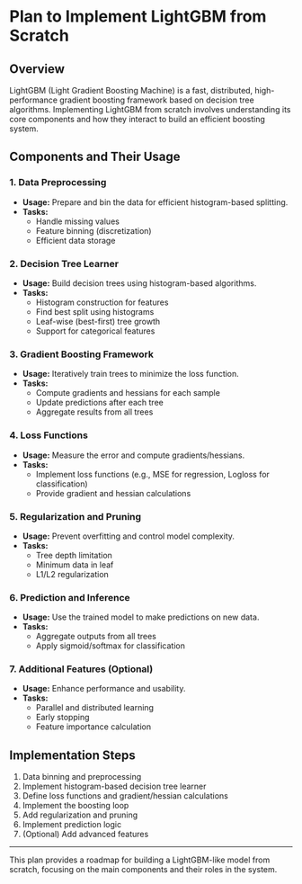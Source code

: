 # Plan to Implement LightGBM from Scratch

## Overview
LightGBM (Light Gradient Boosting Machine) is a fast, distributed, high-performance gradient boosting framework based on decision tree algorithms. Implementing LightGBM from scratch involves understanding its core components and how they interact to build an efficient boosting system.

## Components and Their Usage

### 1. Data Preprocessing
- **Usage:** Prepare and bin the data for efficient histogram-based splitting.
- **Tasks:**
  - Handle missing values
  - Feature binning (discretization)
  - Efficient data storage

### 2. Decision Tree Learner
- **Usage:** Build decision trees using histogram-based algorithms.
- **Tasks:**
  - Histogram construction for features
  - Find best split using histograms
  - Leaf-wise (best-first) tree growth
  - Support for categorical features

### 3. Gradient Boosting Framework
- **Usage:** Iteratively train trees to minimize the loss function.
- **Tasks:**
  - Compute gradients and hessians for each sample
  - Update predictions after each tree
  - Aggregate results from all trees

### 4. Loss Functions
- **Usage:** Measure the error and compute gradients/hessians.
- **Tasks:**
  - Implement loss functions (e.g., MSE for regression, Logloss for classification)
  - Provide gradient and hessian calculations

### 5. Regularization and Pruning
- **Usage:** Prevent overfitting and control model complexity.
- **Tasks:**
  - Tree depth limitation
  - Minimum data in leaf
  - L1/L2 regularization

### 6. Prediction and Inference
- **Usage:** Use the trained model to make predictions on new data.
- **Tasks:**
  - Aggregate outputs from all trees
  - Apply sigmoid/softmax for classification

### 7. Additional Features (Optional)
- **Usage:** Enhance performance and usability.
- **Tasks:**
  - Parallel and distributed learning
  - Early stopping
  - Feature importance calculation

## Implementation Steps
1. Data binning and preprocessing
2. Implement histogram-based decision tree learner
3. Define loss functions and gradient/hessian calculations
4. Implement the boosting loop
5. Add regularization and pruning
6. Implement prediction logic
7. (Optional) Add advanced features

---
This plan provides a roadmap for building a LightGBM-like model from scratch, focusing on the main components and their roles in the system.
